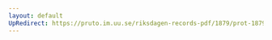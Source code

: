 ```yaml
---
layout: default
UpRedirect: https://pruto.im.uu.se/riksdagen-records-pdf/1879/prot-1879--ak--058/prot-1879--ak--058_020.pdf
---
```

